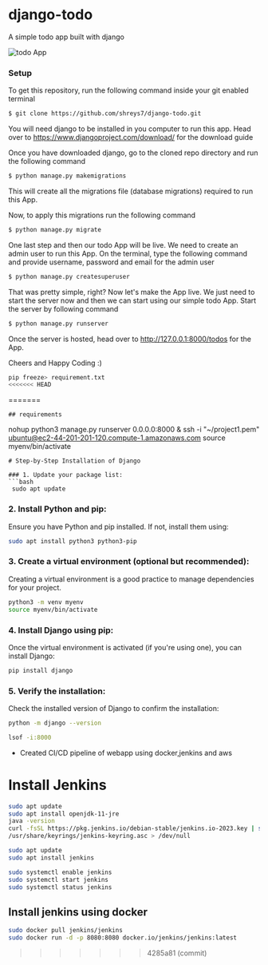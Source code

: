 # django-todo
A simple todo app built with django

![todo App](https://raw.githubusercontent.com/shreys7/django-todo/develop/staticfiles/todoApp.png)
### Setup
To get this repository, run the following command inside your git enabled terminal
```bash
$ git clone https://github.com/shreys7/django-todo.git
```
You will need django to be installed in you computer to run this app. Head over to https://www.djangoproject.com/download/ for the download guide

Once you have downloaded django, go to the cloned repo directory and run the following command

```bash
$ python manage.py makemigrations
```

This will create all the migrations file (database migrations) required to run this App.

Now, to apply this migrations run the following command
```bash
$ python manage.py migrate
```

One last step and then our todo App will be live. We need to create an admin user to run this App. On the terminal, type the following command and provide username, password and email for the admin user
```bash
$ python manage.py createsuperuser
```

That was pretty simple, right? Now let's make the App live. We just need to start the server now and then we can start using our simple todo App. Start the server by following command

```bash
$ python manage.py runserver
```

Once the server is hosted, head over to http://127.0.0.1:8000/todos for the App.

Cheers and Happy Coding :)

```bash
pip freeze> requirement.txt
<<<<<<< HEAD
```
=======
```
## requirements
```
nohup python3 manage.py runserver 0.0.0.0:8000 &
ssh -i "~/project1.pem" ubuntu@ec2-44-201-201-120.compute-1.amazonaws.com
source myenv/bin/activate

```
# Step-by-Step Installation of Django

### 1. Update your package list:
```bash
 sudo apt update
```
### 2. Install Python and pip:
Ensure you have Python and pip installed. If not, install them using:
```bash
sudo apt install python3 python3-pip

```
### 3. Create a virtual environment (optional but recommended):
Creating a virtual environment is a good practice to manage dependencies for your project.
```bash
python3 -m venv myenv
source myenv/bin/activate


```
### 4. Install Django using pip:
Once the virtual environment is activated (if you're using one), you can install Django:
```bash
pip install django

```
### 5. Verify the installation:
Check the installed version of Django to confirm the installation:
```bash
python -m django --version

```
```bash
lsof -i:8000
```

- Created CI/CD pipeline of webapp using docker,jenkins and aws




# Install Jenkins
```bash
sudo apt update
sudo apt install openjdk-11-jre
java -version
curl -fsSL https://pkg.jenkins.io/debian-stable/jenkins.io-2023.key | sudo tee \
/usr/share/keyrings/jenkins-keyring.asc > /dev/null

sudo apt update
sudo apt install jenkins

sudo systemctl enable jenkins
sudo systemctl start jenkins
sudo systemctl status jenkins
```
## Install jenkins using docker
```bash
sudo docker pull jenkins/jenkins
sudo docker run -d -p 8080:8080 docker.io/jenkins/jenkins:latest
```

>>>>>>> 4285a81 (commit)
